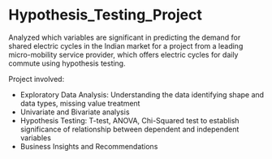 # Hypothesis_Testing_Project
 
Analyzed which variables are significant in predicting the demand for shared electric cycles in the Indian market for a project from a leading micro-mobility service provider, which offers electric cycles for daily commute using hypothesis testing.

Project involved:

- Exploratory Data Analysis: Understanding the data identifying shape and data types, missing value treatment 
- Univariate and Bivariate analysis
- Hypothesis Testing: T-test, ANOVA, Chi-Squared test to establish significance of relationship between dependent and independent variables
- Business Insights and Recommendations 
